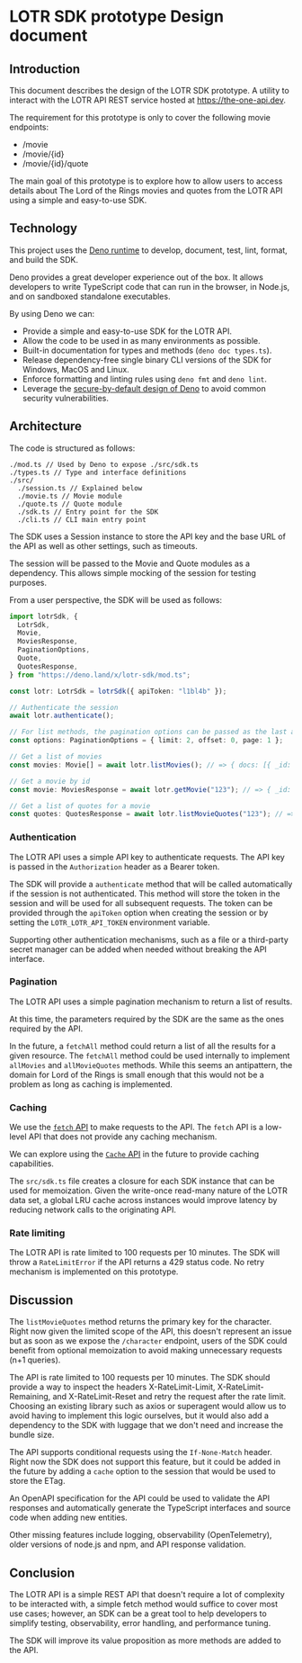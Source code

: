 # LOTR SDK prototype Design document

## Introduction

This document describes the design of the LOTR SDK prototype. A utility to
interact with the LOTR API REST service hosted at <https://the-one-api.dev>.

The requirement for this prototype is only to cover the following movie
endpoints:

- /movie
- /movie/{id}
- /movie/{id}/quote

The main goal of this prototype is to explore how to allow users to access
details about The Lord of the Rings movies and quotes from the LOTR API using a
simple and easy-to-use SDK.

## Technology

This project uses the
[Deno runtime](https://deno.land/manual@v1.30.3/getting_started/installation) to
develop, document, test, lint, format, and build the SDK.

Deno provides a great developer experience out of the box. It allows developers
to write TypeScript code that can run in the browser, in Node.js, and on
sandboxed standalone executables.

By using Deno we can:

- Provide a simple and easy-to-use SDK for the LOTR API.
- Allow the code to be used in as many environments as possible.
- Built-in documentation for types and methods (`deno doc types.ts`).
- Release dependency-free single binary CLI versions of the SDK for Windows,
  MacOS and Linux.
- Enforce formatting and linting rules using `deno fmt` and `deno lint`.
- Leverage the
  [secure-by-default design of Deno](https://deno.land/manual@v1.28.3/basics/permissions)
  to avoid common security vulnerabilities.

## Architecture

The code is structured as follows:

```
./mod.ts // Used by Deno to expose ./src/sdk.ts
./types.ts // Type and interface definitions
./src/
  ./session.ts // Explained below
  ./movie.ts // Movie module
  ./quote.ts // Quote module
  ./sdk.ts // Entry point for the SDK
  ./cli.ts // CLI main entry point
```

The SDK uses a Session instance to store the API key and the base URL of the API
as well as other settings, such as timeouts.

The session will be passed to the Movie and Quote modules as a dependency. This
allows simple mocking of the session for testing purposes.

From a user perspective, the SDK will be used as follows:

```typescript
import lotrSdk, {
  LotrSdk,
  Movie,
  MoviesResponse,
  PaginationOptions,
  Quote,
  QuotesResponse,
} from "https://deno.land/x/lotr-sdk/mod.ts";

const lotr: LotrSdk = lotrSdk({ apiToken: "l1bl4b" });

// Authenticate the session
await lotr.authenticate();

// For list methods, the pagination options can be passed as the last argument
const options: PaginationOptions = { limit: 2, offset: 0, page: 1 };

// Get a list of movies
const movies: Movie[] = await lotr.listMovies(); // => { docs: [{ _id: "123", name: "The Fellowship of the Ring" }], ... }

// Get a movie by id
const movie: MoviesResponse = await lotr.getMovie("123"); // => { _id: "123", name: "The Fellowship of the Ring" }

// Get a list of quotes for a movie
const quotes: QuotesResponse = await lotr.listMovieQuotes("123"); // => { docs: [{ _id: "456", character: "789", dialog: "You shall not pass!" }], ... }
```

### Authentication

The LOTR API uses a simple API key to authenticate requests. The API key is
passed in the `Authorization` header as a Bearer token.

The SDK will provide a `authenticate` method that will be called automatically
if the session is not authenticated. This method will store the token in the
session and will be used for all subsequent requests. The token can be provided
through the `apiToken` option when creating the session or by setting the
`LOTR_LOTR_API_TOKEN` environment variable.

Supporting other authentication mechanisms, such as a file or a third-party
secret manager can be added when needed without breaking the API interface.

### Pagination

The LOTR API uses a simple pagination mechanism to return a list of results.

At this time, the parameters required by the SDK are the same as the ones
required by the API.

In the future, a `fetchAll` method could return a list of all the results for a
given resource. The `fetchAll` method could be used internally to implement
`allMovies` and `allMovieQuotes` methods. While this seems an antipattern, the
domain for Lord of the Rings is small enough that this would not be a problem as
long as caching is implemented.

### Caching

We use the
[`fetch` API](https://developer.mozilla.org/en-US/docs/Web/API/Fetch_API) to
make requests to the API. The `fetch` API is a low-level API that does not
provide any caching mechanism.

We can explore using the
[`Cache` API](https://developer.mozilla.org/en-US/docs/Web/API/Cache) in the
future to provide caching capabilities.

The `src/sdk.ts` file creates a closure for each SDK instance that can be used
for memoization. Given the write-once read-many nature of the LOTR data set, a
global LRU cache across instances would improve latency by reducing network
calls to the originating API.

### Rate limiting

The LOTR API is rate limited to 100 requests per 10 minutes. The SDK will throw
a `RateLimitError` if the API returns a 429 status code. No retry mechanism is
implemented on this prototype.

## Discussion

The `listMovieQuotes` method returns the primary key for the character. Right
now given the limited scope of the API, this doesn't represent an issue but as
soon as we expose the `/character` endpoint, users of the SDK could benefit from
optional memoization to avoid making unnecessary requests (n+1 queries).

The API is rate limited to 100 requests per 10 minutes. The SDK should provide a
way to inspect the headers X-RateLimit-Limit, X-RateLimit-Remaining, and
X-RateLimit-Reset and retry the request after the rate limit. Choosing an
existing library such as axios or superagent would allow us to avoid having to
implement this logic ourselves, but it would also add a dependency to the SDK
with luggage that we don't need and increase the bundle size.

The API supports conditional requests using the `If-None-Match` header. Right
now the SDK does not support this feature, but it could be added in the future
by adding a `cache` option to the session that would be used to store the ETag.

An OpenAPI specification for the API could be used to validate the API responses
and automatically generate the TypeScript interfaces and source code when adding
new entities.

Other missing features include logging, observability (OpenTelemetry), older
versions of node.js and npm, and API response validation.

## Conclusion

The LOTR API is a simple REST API that doesn't require a lot of complexity to be
interacted with, a simple fetch method would suffice to cover most use cases;
however, an SDK can be a great tool to help developers to simplify testing,
observability, error handling, and performance tuning.

The SDK will improve its value proposition as more methods are added to the API.
